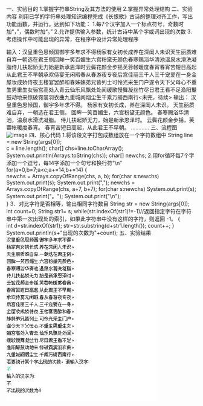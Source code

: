 一、实验目的
1.掌握字符串String及其方法的使用
2.掌握异常处理结构
二、实验内容
利用已学的字符串处理知识编程完成《长恨歌》古诗的整理对齐工作，写出功能函数，并运行。达到如下功能：
1.每7个汉字加入一个标点符号，奇数时加“，”，偶数时加“。”
2.允许提供输入参数，统计古诗中某个字或词出现的次数
3.考虑操作中可能出现的异常，在程序中设计异常处理程序

输入：汉皇重色思倾国御宇多年求不得杨家有女初长成养在深闺人未识天生丽质难自弃一朝选在君王侧回眸一笑百媚生六宫粉黛无颜色春寒赐浴华清池温泉水滑洗凝脂侍儿扶起娇无力始是新承恩泽时云鬓花颜金步摇芙蓉帐暖度春宵春宵苦短日高起从此君王不早朝承欢侍宴无闲暇春从春游夜专夜后宫佳丽三千人三千宠爱在一身金屋妆成娇侍夜玉楼宴罢醉和春姊妹弟兄皆列士可怜光采生门户遂令天下父母心不重生男重生女骊宫高处入青云仙乐风飘处处闻缓歌慢舞凝丝竹尽日君王看不足渔阳鼙鼓动地来惊破霓裳羽衣曲九重城阙烟尘生千乘万骑西南行<未完，待续>
输出：
汉皇重色思倾国，御宇多年求不得。
杨家有女初长成，养在深闺人未识。
天生丽质难自弃，一朝选在君王侧。
回眸一笑百媚生，六宫粉黛无颜色。
春寒赐浴华清池，温泉水滑洗凝脂。
侍儿扶起娇无力，始是新承恩泽时。
云鬓花颜金步摇，芙蓉帐暖度春宵。
春宵苦短日高起，从此君王不早朝。
…………
三、流程图
![image]()
四、核心代码
1.将该段文字打包成数组放在一个字符数组中
		String line = new String(args[0]);	
		c  = line.length();
		char[] chs=line.toCharArray();
		System.out.println(Arrays.toString(chs));
		    char[] newchs;
2.用for循环每7个字添加一个逗号，每14字添加一个句号和换行符“\n”
		for(a=0,b=7;a<c;a+=14,b+=14)
		{	
			newchs = Arrays.copyOfRange(chs, a, b);
			for(char s:newchs)				
			    System.out.print(s);
			    System.out.print(",");
			newchs = Arrays.copyOfRange(chs, a+7, b+7);
			for(char s:newchs)
				System.out.print(s);
				System.out.print("。");
				System.out.print("\n");  
		}
3．对比字符是否相等，输出相同字符数目
		String str = new String(args[0]);
		int count=0;
		String str1= s;
		while(str.indexOf(str1)!=-1)//返回指定字符在字符串中第一次出现处的索引，如果此字符串中没有这样的字符，则返回 -1。
		{			
			int d=str.indexOf(str1);
	        str=str.substring(d+str1.length());
	        count++;
	    }
		System.out.println(s+"出现的次数为"+count);
五、实验结果
 ![image](https://github.com/CristianoRonaldoDD/liduo/blob/master/l.png)
